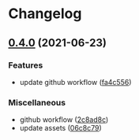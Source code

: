 # Changelog

## [0.4.0](https://www.github.com/yousalice/moni-mua-stream/compare/v0.3.0...v0.4.0) (2021-06-23)


### Features

* update github workflow ([fa4c556](https://www.github.com/yousalice/moni-mua-stream/commit/fa4c55656a7b22c75cb7ffdc7d23305b249ba6eb))


### Miscellaneous

* github workflow ([2c8ad8c](https://www.github.com/yousalice/moni-mua-stream/commit/2c8ad8ca693b341c1d3c04621a29766bdd80e2fa))
* update assets ([06c8c79](https://www.github.com/yousalice/moni-mua-stream/commit/06c8c79369cc62a54aecd6376a40f8dfc9880b4a))
